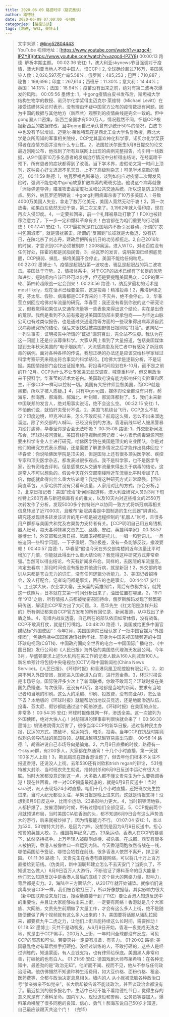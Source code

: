 ```yaml
---
title: 2020.06.09 路德时评（路安墨谈）
author: 路德社
date: 2020-06-09 07:00:00 -0400
categories: [路德访谈]
tags: [路德, 安红, 墨博士]
---
```


> 文字来源：[@ling52804443](https://twitter.com/ling52804443)  
> YouTube 视频地址：[https://www.youtube.com/watch?v=azgc4-lPZY8](https://www.youtube.com/watch?v=azgc4-lPZY8)
00:00:13 路德: 解析本期主题。
00:02:36 安红: 1，澳大利亚skynews节目强调对于疫情，澳大利亚当地人不恨中国人，恨CCP！2, 全球确诊超过716万，美国感染人数：2,026,597.死亡率5.58%；俄罗斯：485,253；巴西：710,887；秘鲁：199,696；印度：267,614；西班牙：11.30%；意大利：14.44%；英国：14.13%；法国：18.94%；疫苗没有出来之前，绝对有第二波再次爆发的风险。
00:05:56 墨博士: 1，中gong疫情白皮书发布后，斯坦福大学结构生物学的教授、诺贝尔化学奖得主迈克尔·莱维特（Michael Levitt）在接受该媒体采访时表示，没有理由怀疑中国官方公布的疫情数据有问题，因为中国的数据与其他地方（新西兰）观察到的疫情曲线是完全一致的。但中gong国人口密集，新西兰全国才有500万人，情况截然不同，怀疑CCP根据新西兰的数据修改，且中gong自己承认曾有少统计50%的情况，白皮书中也没有予以增加。迈克尔·莱维特现在是西北工业大学名誉教授，西北大学是众所周知的军事相关院校，CCP尤其喜欢神化科学家，诺贝尔化学奖获得者在疫情方面并没有什么专业性。2，法国拉沃尔医生5月8日提交的论文最近刚刚公布，他找到了所有互联网上出现的病例完整报告，均引用一线数据，从9个国家10万多名患者的发病治疗情况中分析得出结论，在羟氯喹干预下，所有患者的症状都得到了改善。当下学术界，虚假论文第一时间上顶刊，这种良心好文迟迟不见天日，上不了高级别杂志！可见学术腐败的情况。
00:11:59 路德: 1，纳瓦罗福克斯采访，谈到如何应对疫情二次爆发风险时，强调不能忽略中gong故意扩散病毒的斑斑劣迹。他说这个病毒就像「洲际弹道导弹」瞄准攻击高密度社区和公共交通系统，所以这是防卫的重点。另外，纳瓦罗还明确说：中gong利用病毒杀害了10万多美国人！导致4000万美国人失业，拿走了数万亿美元，美国人竟然无动于衷！2，第一次放毒，如果白左依然无动于衷，第二次又来了。3,1962年就入侵印度，现在再次入侵印度。4，一定要拉回来，前一个礼拜被暴动打散了！FOX也被转移注意力了，下一步一定和爆料革命有关！白宫都在为咱们重要的行动铺垫！
00:17:41 安红: 1，CCP最初就是在民国境内不断引发暴动，所谓的“农村包围城市”，就是骚扰袭击。所谓的“反围剿”长征就是大撤退，没有抗日，在陕北杀了刘志丹，建政后把所有抗日的功劳都揽走。2,自己2016年的时候，才意识到CCP必须被剔除！2008奥运，进入WTO，对老百姓没有任何好处，挥霍的都是民脂民膏。3，纳瓦罗的发言，说明美国已经彻底觉醒，CCP搞弱、搞乱、搞垮美国不会停止，美国不能给任何喘息。
00:22:02 墨博士: 1，疫情是超限战第一波攻击，骚乱是超限战的第二波攻击。美国处于守势。2，情报体系中，对于CCP的战术已经有了长足的优势和进步，短时间内应该已经可以出手，但还是要提醒美国民众，CCP的第三轮、第四轮超限战一定会到来！
00:23:56 路德: 1，纳瓦罗最初的话术是most likely，现在话术已经要坐实，这是投毒！精准投毒！2，弗洛伊德之死，芬太尼、假钞、病毒都是CCP弄来的！不灭共，绝不会停止。3，华春莹立刻回应哈佛对车流量的研究，华春莹：我还没有看到你说的这个研究论文，但我觉得如果仅从交通车流量等一些表象来得出这个结论，实在是出奇的荒谬。我倒是看到不久前有报道说美国国防部主要承包商——内华达山脉公司也有过类似报告，也是通过交通道路等方面的一些现象得出病毒源自武汉病毒研究所的结论，但后来很快就被美国野兽日报网站“打脸”。该网站一一列举事实，证明报告中所谓的“证据”漏洞百出，完全站不住脚。我认为在这一问题上还是应该尊重科学。大家从网上看到了大量报道，包括美国媒体提到去年秋天美国的“电子烟疾病”、大流感病患及死亡者中有感染了新冠病毒的病例。面对各种各样的传说，我想正确的办法还是应该交给科学家经过科学考察研究来得出符合事实的科学结论。【哈佛大学是逻辑分析，不是证据。美国情报部门会找出证据来的。将投毒时间段划在8-10月，而不是之前的11-12月。CCP为什么不让专家进去武汉调查，喊尊重科学，但又用政治来干预科学。华春莹的话术太苍白。美国政府没有能力影响任何实验室和医生，不像CCP一样可以控制一切。美国有大把律师监督美国，而CCP就是黑箱，所以才被人质疑。】4，只有中gong国，媒体舆论全都没有只有，郝海东、郝海西、郝海南、郝海北、叶钊颖、郝润泽都封了。5，我们未来新中国联邦的发言人，绝对用事实说话，绝不会这么空。
00:32:15 安红: 1，不怕他们说，就怕奸夫莹付不说。2，美国飞机绕台飞行，CCP怎么不抗议？印度边境，坦克冲过来，怎么不敢反抗？航母这么强，怎么不出来溜达溜达。除了外交部的人喊叫，已经没有别的方法。香港前线年轻人被黑警暴力殴打虐待，华春莹你是否会无法呼吸？
00:35:08 路德: 1，外交部新闻发布会，环球时报问骚乱。美国有线电视新闻网记者：中方表示病毒溯源问题要由科学专业人士进行研究。哈佛医学院在美国是顶尖的专业团队，你是对他们的研究方式表示质疑，还是需要了解更多情况之后才能作出具体回应？华春莹：你说哈佛医学院是顶尖的，但是国际上还有很多顶尖医学家、疾控专家和顶尖医学杂志，都发表过很多观点。我不是科学家，也不是医学专家，没有资格去评判。但是感觉仅从交通车流量来得出关于病毒的结论，这是常人不可以想象的。假设今天在外交部南楼附近车流量比平时增加了几倍，你能就此得出什么重大结论呢？我觉得这种研究方式非常牵强。【回应简直草包，人家哈佛并没有只看车流量，人家用对比的方式，综合分析。】2，北京日报记者：美国“政治”新闻网报道称，澳大利亚研究人员对3月下旬推特上260万条与新冠病毒有关的推文，以及10天内对这些推文的2550万次转发作了分析，发现5000多个推特账户以协同一致方式将新冠病毒相关信息转发了近7000次，且散布“新冠病毒是中国制造的生化武器”阴谋论。研究还发现很多转发该谣言的用户都是被远程控制的“机器人”账号，且很多用户群都与美国共和党及右翼势力支持者有关。【CCP明明自己用五角钱机器人账号，每天各种抹黑文贵先生、路德、安红、英雄科学家】
00:38:57 墨博士: 1，外交部和北京日报、凤凰卫视都是托儿，一唱一和套词儿。一旦被追问一些科学问题，一下子傻眼，回应极差，没有一条能够反驳。撒泼耍赖！
00:40:57 路德: 1，华春莹“假设今天在外交部南楼附近车流量比平时增加了几倍，你能就此得出什么重大结论呢？我觉得这种研究方式非常牵强。”当然可以得出结论，今天有新闻发布会。同样的，去医院的车流量高，肯定去看病！那段时间也没有报告其他流行病，就是新冠！2，外交部的培训从来都是苍白无力的词汇，没有任何逻辑分析能力。3，美国记者招待会，没人打配合。记者询问都是事实，回应的也是事实。
00:44:47 安红: 1，工业学大庆，农业学大寨。王庆喜的英雄照片，背后有依稀井架，就凭这一仗照片，日本就在艾第一时间分析出来了，油田位置在哪里。2，1971年“913”之后，所有情报人员都被秘密召回待命，俄罗斯解码发现了频繁密码传送，解读到CCP军方出了大问题。3，高华先生《红太阳是怎样升起的》所有例证都来自CCP官方发布的所有回忆录、新闻报道，从中找出了矛盾之处。4，有墙内战友透露，自己所在的部队依旧如常休假，没有战备。CCP不敢真打仗，就是打打嘴炮。
00:48:20 路德: 1，美国或给更多中国官媒贴标“外国使团”：今年2月，美国国务院已经认定了一批中国官媒为"外国使团"，包括包括中国国家通讯社新华社、前身为中国央视国际频道的中国环球电视网(CGTN)、中国政府面向全世界的电台－中国国际广播电台、《中国日报》发行公司和《人民日报》海外版的美国总代理海天发展公司。今年3月，华盛顿要求上述5大机构在美工作的记者人数从160人削减至100人。新名单预计将包括中央电视台(CCTV)和中国新闻社(China News Service)。《人民日报》、《环球时报》和香港凤凰卫视控股有限公司。2，如果不列入外国使团，就能进入国会进入白宫，进行蓝金黄。3，环球时报说是市场导向，国际锐评多少次上了新闻联播，你敢不敢骂习？环球时报在美国免费赠送，每次很薄，还没有AD页，各地都是当地的新闻。要求有当地记者和当地的印刷。这么大的采编、印刷、投放费，没有商业AD，怎么活下去？本地版的《环球时报》就能帮助当地议员竞选，还是地面渗透队伍，投毒、芬太尼、假钞都能通过这个网络渗透。《环球时报》在美国的点位，非常多！
00:54:35 安红: 环球时报像蛛网一样，渗透全美。这一次被列为外国使团，绝对大快人心！对胡锡进的理事审判很快就会来了！
00:56:30 墨博士: 胡锡进跳得太厉害了，很像当年CCP的新华日报，通过各种民主办报，民运的方式，搞破坏、偷运物资、暗杀、投毒。当年CCP在抗战时期竟然刺杀领导抗战的民国将领。胡锡进越嘚瑟越容易露出马脚。
00:58:14 路德: 1，胡锡进说自己市场导向是骗鬼。2，六月9日直播的时候，路德有一个skype群，有200多人，大家都在熬通宵！十几个小时直播，第一天就100多万人上街！3，欺民贼现在跟香港话题了，但去年他们根本不关注不报道香港，还说没人上街。去年530还有刘欣和trish regan的辩论， 531推特被大封杀、当时班农先生就说，推特封杀和6月9日反送中运动有很大关联。当时大家都没意识到这一点，大多数人都不懂文贵先生为什么要强调香港！现在往回看，唯一对CCP揭露最彻底的，就是6月9日反送中！当时sara说，派人去现场24小时直播。咱们十几个小时直播，还把班农先生拉进来，当时大纪元都没关注，苹果日报是晚上进来的。这就是情报支持！没想到6月9日反送中，比雨伞运动、23条影响力更大。4，当时铜锣湾地铁，人都挤爆了。放催泪弹的时候，所有过程咱们全部见证。5，CCP提前两个月就预谋布局，当时美国CIA驻香港的头，都不知道6月9日会有这么声势浩大的游行，后来就被炒掉了，因为情报能力不行。
01:07:04 安红: 1，本以为530、531推特大封杀，是因为六四。没想到是因为6月9日反送中。担心预警的英雄大校。2，维园每年纪念六四，23条运动，香港人在CCP的暴虐下，依然坚持抗争。上万年轻人被酷刑虐待、被杀害。在成都、西安有很多人被拍到，香港人被像牲口一样运到内陆。今天香港同胞依然奋战在一线，哪怕英国给予签证，哪怕会牺牲在前线，很多香港人依然不离开，捍卫家园。
01:11:36 路德: 1，文贵先生在香港有直接网络，可以将几十万上百万直接给到前线。（伪类问，新中国联邦建立怎么不去天安门？当狗久了，不知道怎么做人）6月9日百万人大游行，不断验证了爆料革命的巨大能量！他们怎么知道反送中是香港人最后的底线？这个巨大的网络力量，影响力，背后都是实力。2，海陆空三方面结合，从2017年就开始铺垫。就像咱们说病毒来自CCP一样，我们被谷歌打压了，所以好像数据低，其实影响力很大（新中国联邦没来及打压，搜索量直接干到了11亿）要让香港人知道反送中的重要性，并且让大家能够站出来上街，一定要有网络！香港就是几个大家族、大网络，文贵先生前期做了大量工作，才会有这么多人上街，绝不是随随便便做了两个视频就有这么多人出来的！3，美国要将话题从骚乱拉回来，都要费九牛二虎之力，让他们上街且能持续这么长时间，需要推动！
01:18:52 墨博士: 灭共不是动嘴皮。从6月9日开始，香港一夜变成无法之地，就是由于CCP黑手。200万人上街，一年时间全球都没有反应，可见CCP的邪恶和可怕，若要灭共一定要有准备，有实力。
01:20:02 路德: 美国骚乱绝对有幕后推手打砸抢。没经过训练的人，不敢打砸的，这些人是经过训练的，知道蒙面，有人金钱支持，也有律师给保底。美国黑人非常和善，打砸抢的也有白人。
01:21:59 安红: 德国戏剧大师布莱希特：在各种无知中，最差劲的是“政治无知”。他听而不闻、视而不见，他从不参与任何政治活动。他仿佛懵然不知道种种生活费用，如大豆价格、面粉价格、租金、医药费等，全都与政治决定息息相关。墙内的人 从小就被洗脑各种政治口号“爹亲娘亲不如党亲”，长大后却被告诉不能谈政治，甚至谈政治命都没有了。最近接到的很多报名中，生活中已经不能不看路德社节目，觉得生存的意义就是有了爆料革命。国内军人、现役退役和警察、公务员等要加入，爆料革命唤醒了很多同胞的良知、信心、勇气！郝海东说自己50岁才知道，自己最应该踢灭共这个门！
（完毕）
